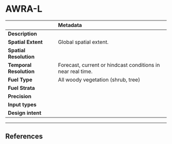 # AWRA-L

| | Metadata |
| :--- | :--- | 
|  **Description** |   |
| **Spatial Extent** | Global spatial extent. |
| **Spatial Resolution** |   |
| **Temporal Resolution** | Forecast, current or hindcast conditions in near real time. |
| **Fuel Type** | All woody vegetation (shrub, tree) |
| **Fuel Strata**  |   |
| **Precision** |   |
| **Input types**  |   |
| **Design intent** |   |

---
<style>
@media all {
  .apa,     .apa ul,     .apa ol,     .apa dl,
  .ref-apa, .ref-apa ul, .ref-apa ol, .ref-apa dl,
  .apa-ref, .apa-ref ul, .apa-ref ol, .apa-ref dl,
  .refapa,  .refapa ul,  .refapa ol,  .refapa dl,
  .aparef,  .aparef ul,  .aparef ol,  .aparef dl{
  padding-left: 0;margin-left: 0;       
  }
  .apa li,
  .ref-apa li,
  .refapa li,
  .apa-ref li,
  .aparef li{
  list-style-type: none;
  }
  .apa p,     .apa li,     .apa dd,
  .ref-apa p, .ref-apa li, .ref-apa dd,
  .refapa p,  .refapa li,  .refapa dd,
  .apa-ref p, .apa-ref li, .apa-ref dd,
  .aparef p,  .aparef li,  .aparef dd{
  margin-left:   2em;
  text-indent:  -2em;
  margin-top: 1em;
  margin-bottom: 1em;
  }
  .ref-apa dt{
  font-size: 1.5em;
  font-weight: bold;
  margin: .83em 0;
  }
}
@media print {
  
  .apa p,     .apa li,     .apa dd,
  .ref-apa p, .ref-apa li, .ref-apa dd,
  .refapa p,  .refapa li,  .refapa dd,
  .apa-ref p, .apa-ref li, .apa-ref dd,
  .aparef p,  .aparef li,  .aparef dd{
  margin-left:   .5in;
  text-indent:  -.5in;
  margin-top: 1em;
  margin-bottom: 1em;
  }
  
}
</style>
## References

<div class="apa-ref" markdown="1">
</div>
